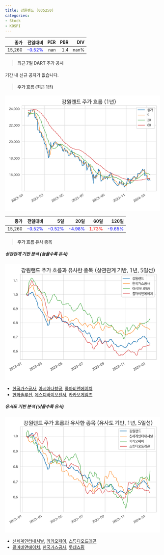 ```yaml
---
title: 강원랜드 (035250)
categories:
- Stock
- KOSPI
---
```


|종가|전일대비|PER|PBR|DIV|
|---:|-------:|--:|--:|--:|
|15,260|<span style="color: blue">-0.52%</span>|nan|1.4|nan%|

<!-- more -->

> #### 최근 7일 DART 추가 공시

기간 내 신규 공지가 없습니다.

> #### 주가 흐름 (최근 1년)

![035250](/assets/images/stock/035250.png)

|종가|전일대비|5일|20일|60일|120일|
|---:|-------:|--:|---:|---:|----:|
|15,260|<span style="color: blue">-0.52%</span>|<span style="color: blue">-0.52%</span>|<span style="color: blue">-4.98%</span>|<span style="color: red">1.73%</span>|<span style="color: blue">-9.65%</span>|

> #### 주가 흐름 유사 종목

##### 상관관계 기반 분석 (높을수록 유사)
![035250](/assets/images/stock/035250_corr.png)
- [한국가스공사](/036460/), [아시아나항공](/020560/), [콜마비앤에이치](/200130/)
- [한화솔루션](/009830/), [에스디바이오센서](/137310/), [카카오게임즈](/293490/)

##### 유사도 기반 분석 (낮을수록 유사)	
![035250](/assets/images/stock/035250_sim.png)
- [신세계인터내셔날](/031430/), [카카오페이](/377300/), [스튜디오드래곤](/253450/)
- [콜마비앤에이치](/200130/), [한국가스공사](/036460/), [롯데쇼핑](/023530/)